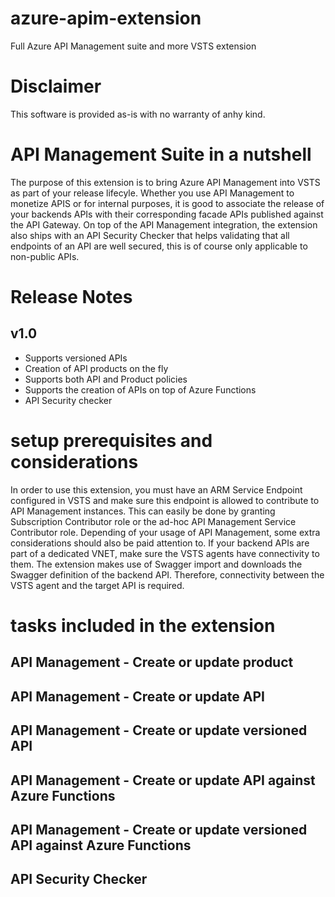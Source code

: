 # azure-apim-extension
Full Azure API Management suite and more VSTS extension
# Disclaimer
This software is provided as-is with no warranty of anhy kind. 
# API Management Suite in a nutshell
The purpose of this extension is to bring Azure API Management into VSTS as part of your release lifecyle. Whether you use API Management to monetize APIS or for internal purposes, it
is good to associate the release of your backends APIs with their corresponding facade APIs published against the API Gateway. On top of the API Management integration, the extension also 
ships with an API Security Checker that helps validating that all endpoints of an API are well secured, this is of course only applicable to non-public APIs.
# Release Notes
## v1.0
* Supports versioned APIs
* Creation of API products on the fly
* Supports both API and Product policies
* Supports the creation of APIs on top of Azure Functions
* API Security checker


# setup prerequisites and considerations
In order to use this extension, you must have an ARM Service Endpoint configured in VSTS and make sure this endpoint is allowed to contribute to API Management instances. This can easily 
be done by granting Subscription Contributor role or the ad-hoc API Management Service Contributor role. Depending of your usage of API Management, some extra considerations should also be 
paid attention to. If your backend APIs are part of a dedicated VNET, make sure the VSTS agents have connectivity to them. The extension makes use of Swagger import and downloads the Swagger
definition of the backend API. Therefore, connectivity between the VSTS agent and the target API is required.

# tasks included in the extension
## API Management - Create or update product
## API Management - Create or update API
## API Management - Create or update versioned API
## API Management - Create or update API against Azure Functions
## API Management - Create or update versioned API against Azure Functions
## API Security Checker 



